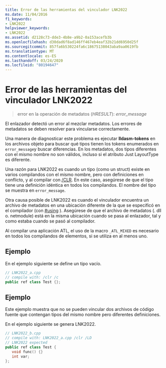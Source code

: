 ```yaml
---
title: Error de las herramientas del vinculador LNK2022
ms.date: 11/04/2016
f1_keywords:
- LNK2022
helpviewer_keywords:
- LNK2022
ms.assetid: d2128c73-dde3-4b8e-a9b2-0a153acefb3b
ms.openlocfilehash: d30dad6f8ad146ff467eb4eaf32b21dd6950d25f
ms.sourcegitcommit: 857fa6b530224fa6c18675138043aba9aa0619fb
ms.translationtype: MT
ms.contentlocale: es-ES
ms.lasthandoff: 03/24/2020
ms.locfileid: "80194647"
---
```

# <a name="linker-tools-error-lnk2022"></a>Error de las herramientas del vinculador LNK2022

> error en la operación de metadatos (*HRESULT*): *error_message*

El enlazador detectó un error al mezclar metadatos. Los errores de metadatos se deben resolver para vincularse correctamente.

Una manera de diagnosticar este problema es ejecutar **Ildasm-tokens** en los archivos objeto para buscar qué tipos tienen los tokens enumerados en `error_message`y buscar diferencias.  En los metadatos, dos tipos diferentes con el mismo nombre no son válidos, incluso si el atributo Just LayoutType es diferente.

Una razón para LNK2022 es cuando un tipo (como un struct) existe en varios compilandos con el mismo nombre, pero con definiciones en conflicto, y al compilar con [/CLR](../../build/reference/clr-common-language-runtime-compilation.md).  En este caso, asegúrese de que el tipo tiene una definición idéntica en todos los compilandos.  El nombre del tipo se muestra en `error_message`.

Otra causa posible de LNK2022 es cuando el vinculador encuentra un archivo de metadatos en una ubicación diferente de la que se especificó en el compilador (con [#using](../../preprocessor/hash-using-directive-cpp.md) ). Asegúrese de que el archivo de metadatos (. dll o. netmodule) está en la misma ubicación cuando se pasa al enlazador, tal y como estaba cuando se pasó al compilador.

Al compilar una aplicación ATL, el uso de la macro `_ATL_MIXED` es necesario en todos los compilandos de elementos, si se utiliza en al menos uno.

## <a name="example"></a>Ejemplo

En el ejemplo siguiente se define un tipo vacío.

```cpp
// LNK2022_a.cpp
// compile with: /clr /c
public ref class Test {};
```

## <a name="example"></a>Ejemplo

Este ejemplo muestra que no se pueden vincular dos archivos de código fuente que contengan tipos del mismo nombre pero diferentes definiciones.

En el ejemplo siguiente se genera LNK2022.

```cpp
// LNK2022_b.cpp
// compile with: LNK2022_a.cpp /clr /LD
// LNK2022 expected
public ref class Test {
   void func() {}
   int var;
};
```
